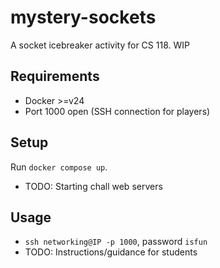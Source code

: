 # mystery-sockets
A socket icebreaker activity for CS 118. WIP

## Requirements
- Docker >=v24
- Port 1000 open (SSH connection for players)

## Setup
Run `docker compose up`.
- TODO: Starting chall web servers

## Usage
- `ssh networking@IP -p 1000`, password `isfun`
- TODO: Instructions/guidance for students